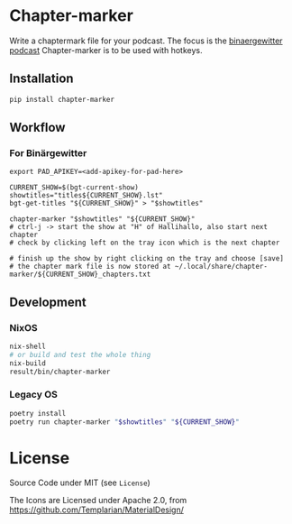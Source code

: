 # Chapter-marker

Write a chaptermark file for your podcast. The focus is the [binaergewitter podcast](https://blog.binaergewitter.de)
Chapter-marker is to be used with hotkeys.


## Installation

```bash
pip install chapter-marker
```

## Workflow

### For Binärgewitter
```
export PAD_APIKEY=<add-apikey-for-pad-here> 

CURRENT_SHOW=$(bgt-current-show)
showtitles="titles${CURRENT_SHOW}.lst"
bgt-get-titles "${CURRENT_SHOW}" > "$showtitles"

chapter-marker "$showtitles" "${CURRENT_SHOW}"
# ctrl-j -> start the show at "H" of Hallihallo, also start next chapter
# check by clicking left on the tray icon which is the next chapter

# finish up the show by right clicking on the tray and choose [save] 
# the chapter mark file is now stored at ~/.local/share/chapter-marker/${CURRENT_SHOW}_chapters.txt
```

## Development

### NixOS

```bash
nix-shell
# or build and test the whole thing
nix-build
result/bin/chapter-marker
```


### Legacy OS
```bash
poetry install
poetry run chapter-marker "$showtitles" "${CURRENT_SHOW}"
```

# License
Source Code under MIT (see `License`)

The Icons are Licensed under Apache 2.0, from https://github.com/Templarian/MaterialDesign/
